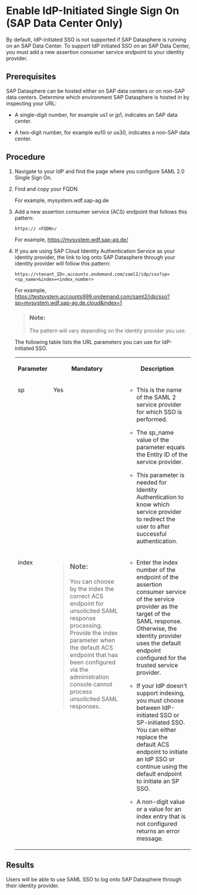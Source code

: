 <!-- loio4d2536a71c57477195ced274ecfd225d -->

# Enable IdP-Initiated Single Sign On \(SAP Data Center Only\)

By default, IdP-initiated SSO is not supported if SAP Datasphere is running on an SAP Data Center. To support IdP initiated SSO on an SAP Data Center, you must add a new assertion consumer service endpoint to your identity provider.



<a name="loio4d2536a71c57477195ced274ecfd225d__prereq_e2k_1qz_hjb"/>

## Prerequisites

SAP Datasphere can be hosted either on SAP data centers or on non-SAP data centers. Determine which environment SAP Datasphere is hosted in by inspecting your URL:

-   A single-digit number, for example us1 or jp1, indicates an SAP data center.

-   A two-digit number, for example eu10 or us30, indicates a non-SAP data center.




## Procedure

1.  Navigate to your IdP and find the page where you configure SAML 2.0 Single Sign On.

2.  Find and copy your FQDN.

    For example, mysystem.wdf.sap-ag.de

3.  Add a new assertion consumer service \(ACS\) endpoint that follows this pattern:

    ```
    https:// <FQDN>/
    ```

    For example, https://mysystem.wdf.sap-ag.de/

4.  If you are using SAP Cloud Identity Authentication Service as your identity provider, the link to log onto SAP Datasphere through your identity provider will follow this pattern:

    ```
    https://<tenant_ID>.accounts.ondemand.com/saml2/idp/sso?sp=<sp_name>&index=<index_number>
    ```

    For example, https://testsystem.accounts999.ondemand.com/saml2/idp/sso?sp=mysystem.wdf.sap-ag.de.cloud&index=1

    > ### Note:  
    > The pattern will vary depending on the identity provider you use.

    The following table lists the URL parameters you can use for IdP-initiated SSO.


    <table>
    <tr>
    <th valign="top">

    Parameter
    
    </th>
    <th valign="top">

    Mandatory
    
    </th>
    <th valign="top">

    Description
    
    </th>
    </tr>
    <tr>
    <td valign="top">
    
    sp
    
    </td>
    <td valign="top">
    
    Yes
    
    </td>
    <td valign="top">
    
    -   This is the name of the SAML 2 service provider for which SSO is performed.

    -   The sp\_name value of the parameter equals the Entity ID of the service provider.

    -   This parameter is needed for Identity Authentication to know which service provider to redirect the user to after successful authentication.



    
    </td>
    </tr>
    <tr>
    <td valign="top">
    
    index
    
    </td>
    <td valign="top">
    
    > ### Note:  
    > You can choose by the index the correct ACS endpoint for unsolicited SAML response processing. Provide the index parameter when the default ACS endpoint that has been configured via the administration console cannot process unsolicited SAML responses.


    
    </td>
    <td valign="top">
    
    -   Enter the index number of the endpoint of the assertion consumer service of the service provider as the target of the SAML response. Otherwise, the identity provider uses the default endpoint configured for the trusted service provider.

    -   If your IdP doesn't support indexing, you must choose between IdP-initiated SSO or SP-initiated SSO. You can either replace the default ACS endpoint to initiate an IdP SSO or continue using the default endpoint to initiate an SP SSO.

    -   A non-digit value or a value for an index entry that is not configured returns an error message.



    
    </td>
    </tr>
    </table>
    



<a name="loio4d2536a71c57477195ced274ecfd225d__result_lzy_srn_3jb"/>

## Results

Users will be able to use SAML SSO to log onto SAP Datasphere through their identity provider.

